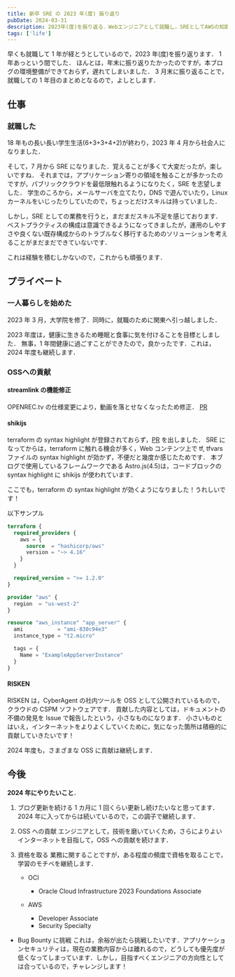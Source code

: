 ```yaml
---
title: 新卒 SRE の 2023 年(度) 振り返り
pubDate: 2024-03-31
description: 2023年(度)を振り返る．Webエンジニアとして就職し，SREとしてAWSの知識を得た1年間でした．
tags: ['life']
---
```


早くも就職して 1 年が経とうとしているので，2023 年(度)を振り返ります．
1 年あっという間でした．
ほんとは，年末に振り返りたかったのですが，本ブログの環境整備ができておらず，遅れてしまいました．
3 月末に振り返ることで，就職しての 1 年目のまとめとなるので，よしとします．

## 仕事

### 就職した

18 年もの長い長い学生生活(6+3+3+4+2)が終わり，2023 年 4 月から社会人になりました．

そして，7 月から SRE になりました．覚えることが多くて大変だったが，楽しいですね．
それまでは，アプリケーション寄りの領域を触ることが多かったのですが，パブリッククラウドを最低限触れるようになりたく，SRE を志望しました．
学生のころから，メールサーバを立てたり，DNS で遊んでいたり，Linux カーネルをいじったりしていたので，ちょっとだけスキルは持っていました．

しかし，SRE としての業務を行うと，まだまだスキル不足を感じております．
ベストプラクティスの構成は意識できるようになってきましたが，運用のしやすさや良くない既存構成からのトラブルなく移行するためのソリューションを考えることがまだまだできていないです．

これは経験を積むしかないので，これからも頑張ります．

## プライベート

### 一人暮らしを始めた

2023 年 3 月，大学院を修了．同時に，就職のために関東へ引っ越しました．

2023 年度は，健康に生きるため睡眠と食事に気を付けることを目標としました．
無事，1 年間健康に過ごすことができたので，良かったです．これは，2024 年度も継続します．

### OSSへの貢献

#### streamlink の機能修正

OPENREC.tv の仕様変更により，動画を落とせなくなったため修正．
[PR](https://github.com/streamlink/streamlink/pull/5291)

#### shikijs

terraform の syntax highlight が登録されておらず，[PR](https://github.com/shikijs/textmate-grammars-themes/pull/33) を出しました．
SRE になってからは，terraform に触れる機会が多く，Web コンテンツ上で tf, tfvars ファイルの syntax highlight が効かず，不便だと幾度か感じたためです．
本ブログで使用しているフレームワークである Astro.js(4.5)は，コードブロックの syntax highlight に shikijs が使われています．

ここでも，terraform の syntax highlight が効くようになりました！うれしいです！

<!-- textlint-disable -->

以下サンプル

<!-- textlint-enable -->

```tf
terraform {
  required_providers {
    aws = {
      source  = "hashicorp/aws"
      version = "~> 4.16"
    }
  }

  required_version = ">= 1.2.0"
}

provider "aws" {
  region  = "us-west-2"
}

resource "aws_instance" "app_server" {
  ami           = "ami-830c94e3"
  instance_type = "t2.micro"

  tags = {
    Name = "ExampleAppServerInstance"
  }
}
```

#### RISKEN

RISKEN は，CyberAgent の社内ツールを OSS として公開されているもので，クラウドの CSPM ソフトウェアです．
貢献した内容としては，ドキュメントの不備の発見を Issue で報告したという，小さなものになります．
小さいものとはいえ，インターネットをよりよくしていくために，気になった箇所は積極的に貢献していきたいです！

2024 年度も，さまざまな OSS に貢献は継続します．

## 今後

**2024 年にやりたいこと**．

1. ブログ更新を続ける
   1 カ月に 1 回くらい更新し続けたいなと思ってます．2024 年に入ってからは続いているので，この調子で継続します．

2. OSS への貢献
   エンジニアとして，技術を磨いていくため，さらによりよいインターネットを目指して，OSS への貢献を続けます．

3. 資格を取る
   業務に関することですが，ある程度の頻度で資格を取ることで，学習のモチベを継続します．
   - OCI
     - Oracle Cloud Infrastructure 2023 Foundations Associate

   - AWS
     - Developer Associate
     - Security Specialty

- Bug Bounty に挑戦
  これは，余裕が出たら挑戦したいです．アプリケーションセキュリティは，現在の業務内容からは離れるので，どうしても優先度が低くなってしまっています．しかし，目指すべくエンジニアの方向性としては合っているので，チャレンジします！
